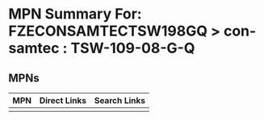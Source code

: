 



# MPN Summary For: FZECONSAMTECTSW198GQ > con-samtec : TSW-109-08-G-Q

## MPNs
  

|MPN|Direct Links|Search Links|
| :--- | :--- | :--- |
||||
